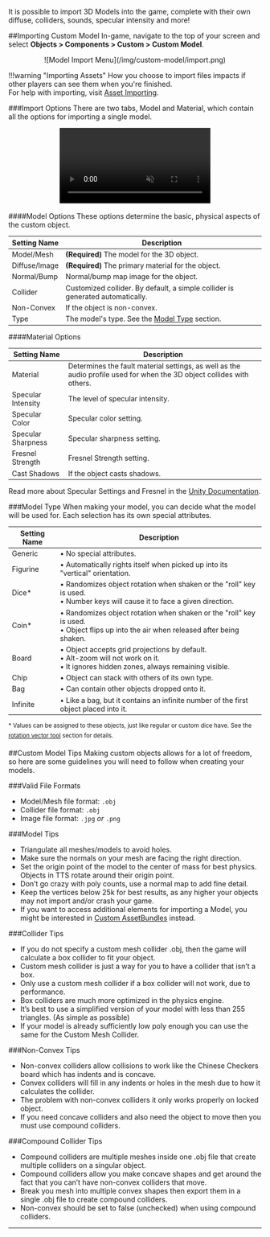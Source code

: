 It is possible to import 3D Models into the game, complete with their own diffuse, colliders, sounds, specular intensity and more!

##Importing Custom Model
In-game, navigate to the top of your screen and select **Objects > Components > Custom > Custom Model**.

<center>![Model Import Menu](/img/custom-model/import.png)</center>

!!!warning "Importing Assets"
    How you choose to import files impacts if other players can see them when you're finished.<br>For help with importing, visit [Asset Importing](asset-importing).

###Import Options
There are two tabs, Model and Material, which contain all the options for importing a single model.

<center>
    <video controls
        loop
        autoPlay
        muted
        src="/img/custom-model/import.webm">
        Sorry, your browser doesn't support embedded videos.
    </video>
</center>



####Model Options
These options determine the basic, physical aspects of the custom object.

Setting Name | Description
-- | --
Model/Mesh | **(Required)** The model for the 3D object.
Diffuse/Image | **(Required)** The primary material for the object.
Normal/Bump | Normal/bump map image for the object.
Collider | Customized collider. By default, a simple collider is generated automatically.
Non-Convex | If the object is non-convex.
Type | The model's type. See the [Model Type](#model-type) section.

####Material Options

Setting Name | Description
-- | --
Material | Determines the fault material settings, as well as the audio profile used for when the 3D object collides with others.
Specular Intensity | The level of specular intensity.
Specular Color | Specular color setting.
Specular Sharpness | Specular sharpness setting.
Fresnel Strength | Fresnel Strength setting.
Cast Shadows | If the object casts shadows.

Read more about Specular Settings and Fresnel in the [Unity Documentation](https://docs.unity3d.com/Manual/StandardShaderMaterialParameters.html).

###Model Type
When making your model, you can decide what the model will be used for. Each selection has its own special attributes.

Setting Name | Description
-- | --
Generic | &#8226; No special attributes.
Figurine | &#8226; Automatically rights itself when picked up into its "vertical" orientation.
Dice* | &#8226; Randomizes object rotation when shaken or the "roll" key is used.<br>&#8226; Number keys will cause it to face a given direction.
Coin* | &#8226; Randomizes object rotation when shaken or the "roll" key is used.<br>&#8226; Object flips up into the air when released after being shaken.
Board | &#8226; Object accepts grid projections by default.<br>&#8226; Alt-zoom will not work on it.<br>&#8226; It ignores hidden zones, always remaining visible.
Chip | &#8226; Object can stack with others of its own type.
Bag | &#8226; Can contain other objects dropped onto it.
Infinite | &#8226; Like a bag, but it contains an infinite number of the first object placed into it.

<sup>&#42; Values can be assigned to these objects, just like regular or custom dice have. See the [rotation vector tool](/game-tools/gizmo-tool#rotation-value) section for details.</sup>

##Custom Model Tips
Making custom objects allows for a lot of freedom, so here are some guidelines you will need to follow when creating your models.

###Valid File Formats

* Model/Mesh file format: `.obj`
* Collider file format: `.obj`
* Image file format: `.jpg` *or* `.png`

###Model Tips

* Triangulate all meshes/models to avoid holes.
* Make sure the normals on your mesh are facing the right direction.
* Set the origin point of the model to the center of mass for best physics. Objects in TTS rotate around their origin point.
* Don’t go crazy with poly counts, use a normal map to add fine detail.
* Keep the vertices below 25k for best results, as any higher your objects may not import and/or crash your game.
* If you want to access additional elements for importing a Model, you might be interested in [Custom AssetBundles](custom-assetbundle) instead.

###Collider Tips

* If you do not specify a custom mesh collider .obj, then the game will calculate a box collider to fit your object.
* Custom mesh collider is just a way for you to have a collider that isn’t a box.
* Only use a custom mesh collider if a box collider will not work, due to performance.
* Box colliders are much more optimized in the physics engine.
* It’s best to use a simplified version of your model with less than 255 triangles. (As simple as possible)
* If your model is already sufficiently low poly enough you can use the same for the Custom Mesh Collider.

###Non-Convex Tips

* Non-convex colliders allow collisions to work like the Chinese Checkers board which has indents and is concave.
* Convex colliders will fill in any indents or holes in the mesh due to how it calculates the collider.
* The problem with non-convex colliders it only works properly on locked object.
* If you need concave colliders and also need the object to move then you must use compound colliders.

###Compound Collider Tips

* Compound colliders are multiple meshes inside one .obj file that create multiple colliders on a singular object.
* Compound colliders allow you make concave shapes and get around the fact that you can’t have non-convex colliders that move.
* Break you mesh into multiple convex shapes then export them in a single .obj file to create compound colliders.
* Non-convex should be set to false (unchecked) when using compound colliders.








---
